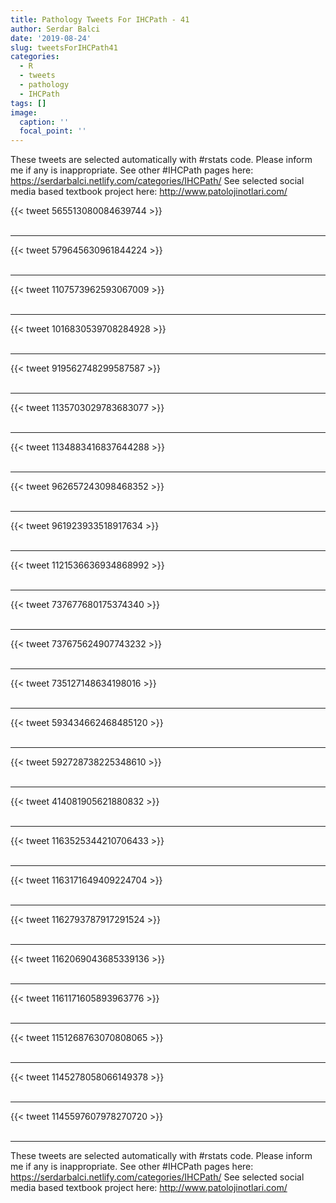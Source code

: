 ```yaml
---
title: Pathology Tweets For IHCPath - 41
author: Serdar Balci
date: '2019-08-24'
slug: tweetsForIHCPath41
categories:
  - R
  - tweets
  - pathology
  - IHCPath
tags: []
image:
  caption: ''
  focal_point: ''
---
```



These tweets are selected automatically with #rstats code. Please inform me if any is inappropriate.
See other #IHCPath pages here: https://serdarbalci.netlify.com/categories/IHCPath/ 
See selected social media based textbook project here: http://www.patolojinotlari.com/

{{< tweet 565513080084639744 >}}
<br>
<br>
<hr>
{{< tweet 579645630961844224 >}}
<br>
<br>
<hr>
{{< tweet 1107573962593067009 >}}
<br>
<br>
<hr>
{{< tweet 1016830539708284928 >}}
<br>
<br>
<hr>
{{< tweet 919562748299587587 >}}
<br>
<br>
<hr>
{{< tweet 1135703029783683077 >}}
<br>
<br>
<hr>
{{< tweet 1134883416837644288 >}}
<br>
<br>
<hr>
{{< tweet 962657243098468352 >}}
<br>
<br>
<hr>
{{< tweet 961923933518917634 >}}
<br>
<br>
<hr>
{{< tweet 1121536636934868992 >}}
<br>
<br>
<hr>
{{< tweet 737677680175374340 >}}
<br>
<br>
<hr>
{{< tweet 737675624907743232 >}}
<br>
<br>
<hr>
{{< tweet 735127148634198016 >}}
<br>
<br>
<hr>
{{< tweet 593434662468485120 >}}
<br>
<br>
<hr>
{{< tweet 592728738225348610 >}}
<br>
<br>
<hr>
{{< tweet 414081905621880832 >}}
<br>
<br>
<hr>
{{< tweet 1163525344210706433 >}}
<br>
<br>
<hr>
{{< tweet 1163171649409224704 >}}
<br>
<br>
<hr>
{{< tweet 1162793787917291524 >}}
<br>
<br>
<hr>
{{< tweet 1162069043685339136 >}}
<br>
<br>
<hr>
{{< tweet 1161171605893963776 >}}
<br>
<br>
<hr>
{{< tweet 1151268763070808065 >}}
<br>
<br>
<hr>
{{< tweet 1145278058066149378 >}}
<br>
<br>
<hr>
{{< tweet 1145597607978270720 >}}
<br>
<br>
<hr>


These tweets are selected automatically with #rstats code. Please inform me if any is inappropriate.
See other #IHCPath pages here: https://serdarbalci.netlify.com/categories/IHCPath/ 
See selected social media based textbook project here: http://www.patolojinotlari.com/
